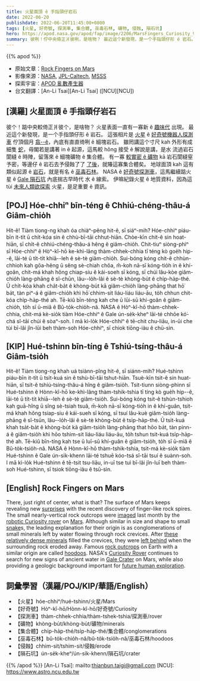 ```yaml
---
title: 火星面頂 ê 手指頭仔岩石
date: 2022-06-20
publishdate: 2022-06-20T11:45:00+0800
tags: [火星, 好奇號, 探測車, 集合體, 巫毒石林, 礦物, 侵蝕, 隕石坑]
hero: https://apod.nasa.gov/apod/fap/image/2206/MarsFingers_Curiosity_960.jpg
summary: 彼咧！佇中央倚正爿彼咧，是啥物？ 最近這个新發現，是一个手指頭仔形 ê 岩石。
---
```


{{% apod %}}

- 原始文章：[Rock Fingers on Mars](https://apod.nasa.gov/apod/ap220620.html)
- 影像來源：[NASA](https://www.nasa.gov/), [JPL-Caltech](https://www.jpl.nasa.gov/), [MSSS](https://www.msss.com/)
- 探索宇宙：[APOD 亂數產生器](http://apod.nasa.gov/apod/random_apod.html)
- 台文翻譯：[An-Li Tsai][An-Li Tsai] ([NCU][NCU])

## [漢羅] 火星面頂 ê 手指頭仔岩石
彼个！踮中央較倚正爿彼个，是啥物？
火星表面一直有一寡新 ê [趣味代][surprises] 出現。
最近這个新發現，是一个手指頭仔形 ê 岩石。
這張相片是 [火星][Mars] ê [好奇號機器人探測車][robotic Curiosity rover] 佇頂個月 [翕--ê][imaged]，內底有直直徛咧 ê 細塊岩石。
雖罔講這个寸尺 kah 外形有成細隻 [蛇][snake]，毋閣若是講著 in ê 起源，這馬較 hŏng 接受 ê 解說是講，是水 流過岩石閬縫 ê 時陣，留落來 ê 細塊礦物 ê 集合體。
有一寡 [較實密 ê 礦物][these relatively dense minerals] kā 岩石閬縫窒予密，等邊仔 ê 岩石去予侵蝕了了 [了後][left behind t]，就賰這寡集合體矣。
地球面頂 kah 這有類似起源 ê [岩石][rock outcrops]，就是有名 ê [巫毒石林][hoodoos]。
NASA ê [好奇號探測車][Curiosity Rover]，這馬繼續踮火星 ê [Gale 隕石坑][Gale Crater] 內底揣古早時代  水 ê 線索。
伊嘛紀錄火星 ê 地質資料，因為這 tùi [未來人類欲探索][future human exploration] 火星，是足重要 ê 資訊。


## [POJ] Hóe-chhiⁿ bīn-téng ê Chhiú-chéng-thâu-á Giâm-chio̍h
Hit-ê! Tiàm tiong-ng khah óa chiàⁿ-pêng hit-ê, sī siáⁿ-mih?
Hóe-chhiⁿ piáu-bīn it-ti̍t ū chi̍t-kóa sin ê chhù-bī-tāi chhut-hiān.
Chòe-kīn chit-ê sin hoat-hiān, sī chi̍t-ê chhiú-chéng-thâu-á hêng ê giâm-chio̍h.
Chit-tiuⁿ siòng-phìⁿ sī Hóe-chhiⁿ ê Hòⁿ-kî-hō ke-khì-lâng thàm-chhek-chhia tī téng kò goe̍h hip--ê, lāi-té ū ti̍t-ti̍t khiā--leh ê sè-tè giâm-chio̍h.
Sui-bóng kóng chit-ê chhùn-chhioh kah gōa-hêng ū sêng sè-chiah chôa, m̄-koh nā-sī kóng-tio̍h in ê khí-goân, chit-má khah hŏng chiap-siu ê kái-soeh sī kóng, sī chúi lâu-kòe giâm-chio̍h làng-phāng ê sî-chūn, lâu--lo̍h-lâi ê sè-tè khòng-bu̍t ê chi̍p-ha̍p-thé.
Ū chi̍t-kóa khah cha̍t-ba̍t ê khòng-bu̍t kā giâm-chio̍h làng-phāng that hō͘ ba̍t, tàn piⁿ-á ê giâm-chio̍h khì hō͘ chhim-sit liáu-liáu liáu-āu, to̍h chhun chit-kóa chi̍p-ha̍p-thé ah.
Tē-kiû bīn-téng kah che ū lūi-sū khí-goân ê giâm-chio̍h, to̍h sī ū-miâ ê Bû-to̍k-chio̍h-nâ.
NASA ê Hòⁿ-kî-hō thàm-chhek-chhia, chit-má kè-sio̍k tiàm Hóe-chhiⁿ ê Gale ún-se̍k-kheⁿ lāi-té chhōe kó͘-chá sî-tāi chúi ê sòaⁿ-soh.
I mā kì-lo̍k Hóe-chhiⁿ ê tē-chit chu-liāu, in-ūi che tùi bī-lâi jîn-lūi beh thàm-soh Hóe-chhiⁿ, sī chiok tiōng-iàu ê chū-sìn.


## [KIP] Hué-tshinn bīn-tíng ê Tshiú-tsíng-thâu-á Giâm-tsio̍h
Hit-ê! Tiàm tiong-ng khah uá tsiànn-pîng hit-ê, sī siánn-mih?
Hué-tshinn piáu-bīn it-ti̍t ū tsi̍t-kuá sin ê tshù-bī-tāi tshut-hiān.
Tsuè-kīn tsit-ê sin huat-hiān, sī tsi̍t-ê tshiú-tsíng-thâu-á hîng ê giâm-tsio̍h.
Tsit-tiunn siòng-phìnn sī Hué-tshinn ê Hònn-kî-hō ke-khì-lâng thàm-tshik-tshia tī tíng kò gue̍h hip--ê, lāi-té ū ti̍t-ti̍t khiā--leh ê sè-tè giâm-tsio̍h.
Sui-bóng kóng tsit-ê tshùn-tshioh kah guā-hîng ū sîng sè-tsiah tsuâ, m̄-koh nā-sī kóng-tio̍h in ê khí-guân, tsit-má khah hŏng tsiap-siu ê kái-sueh sī kóng, sī tsuí lâu-kuè giâm-tsio̍h làng-phāng ê sî-tsūn, lâu--lo̍h-lâi ê sè-tè khòng-bu̍t ê tsi̍p-ha̍p-thé.
Ū tsi̍t-kuá khah tsa̍t-ba̍t ê khòng-bu̍t kā giâm-tsio̍h làng-phāng that hōo ba̍t, tàn pinn-á ê giâm-tsio̍h khì hōo tshim-sit liáu-liáu liáu-āu, to̍h tshun tsit-kuá tsi̍p-ha̍p-thé ah.
Tē-kiû bīn-tíng kah tse ū luī-sū khí-guân ê giâm-tsio̍h, to̍h sī ū-miâ ê Bû-to̍k-tsio̍h-nâ.
NASA ê Hònn-kî-hō thàm-tshik-tshia, tsit-má kè-sio̍k tiàm Hué-tshinn ê Gale ún-si̍k-khenn lāi-té tshuē kóo-tsá sî-tāi tsuí ê suànn-soh.
I mā kì-lo̍k Hué-tshinn ê tē-tsit tsu-liāu, in-uī tse tuì bī-lâi jîn-luī beh thàm-soh Hué-tshinn, sī tsiok tiōng-iàu ê tsū-sìn.

## [English] Rock Fingers on Mars
There, just right of center, what is that?
The surface of Mars keeps revealing new [surprises][surprises] with the recent discovery of finger-like rock spires.
The small nearly-vertical rock outcrops were [imaged][imaged] last month by the [robotic Curiosity rover][robotic Curiosity rover] on [Mars][Mars].
Although similar in size and shape to small [snake][snake]s, the leading explanation for their origin is as conglomerations of small minerals left by water flowing through rock crevices.
After [these relatively dense minerals][these relatively dense minerals] filled the crevices, they were [left behind][left behind e] when the surrounding rock eroded away.
Famous [rock outcrops][rock outcrops] on Earth with a similar origin are called [hoodoos][hoodoos].
NASA's [Curiosity Rover][Curiosity Rover] continues to search for new signs of ancient water in [Gale Crater][Gale Crater] on Mars, while also providing a geologic background important for [future human exploration][future human exploration].

## 詞彙學習（漢羅/POJ/KIP/華語/English）
- 【火星】hóe-chhiⁿ/hué-tshinn/火星/Mars
- 【好奇號】Hòⁿ-kî-hō/Hònn-kî-hō/好奇號/Curiosity
- 【探測車】thàm-chhek-chhia/thàm-tshek-tshia/探測車/rover
- 【礦物】khòng-bu̍t/khòng-bu̍t/礦物/minerals
- 【集合體】chi̍p-ha̍p-thé/tsi̍p-ha̍p-thé/集合體/conglomerations
- 【巫毒石林】bû-to̍k-chio̍h-nâ/bû-to̍k-tsio̍h-nâ/巫毒石林/hoodoos
- 【侵蝕】chhim-sit/tshim-sit/侵蝕/erode
- 【隕石坑】ún-se̍k-kheⁿ/ún-si̍k-khenn/隕石坑/crater


{{% /apod %}}
[An-Li Tsai]: mailto:thianbun.taigi@gmail.com
[NCU]: https://www.astro.ncu.edu.tw


[surprises]:https://ptzgovorit.ru/sites/default/files/styles/700x400/public/original_nodes/udivlenie_8.jpg
[imaged]:https://photojournal.jpl.nasa.gov/catalog/PIA25362
[robotic Curiosity rover]:https://mars.nasa.gov/msl/spacecraft/rover/summary/
[Mars]:https://solarsystem.nasa.gov/planets/mars/in-depth/
[snake]:https://media1.dallasobserver.com/dal/imager/u/magnum/13398389/anil-sharma-f27znidt1l0-unsplash.jpg
[these relatively dense minerals]:https://earthsky.org/space/curiosity-rover-gale-crater-mars-rock-spikes/
[left behind e]:https://apod.nasa.gov/apod/ap220309.html
[left behind t]:https://apod.tw/daily/20220309/
[rock outcrops]:https://apod.nasa.gov/apod/ap080703.html
[hoodoos]:https://en.wikipedia.org/wiki/Hoodoo_(geology)
[Curiosity Rover]:https://mars.nasa.gov/msl/mission/science/goals/
[Gale Crater]:https://www.jpl.nasa.gov/videos/a-guide-to-gale-crater
[future human exploration]:https://blogs.nasa.gov/bridenstine/2020/07/20/human-exploration-of-mars-is-on-the-horizon/
